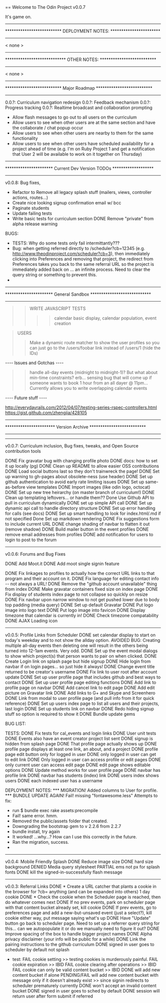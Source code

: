 == Welcome to The Odin Project v0.0.7

It's game on.

*********************************************************************
**************************  DEPLOYMENT NOTES: ***********************
*********************************************************************

< none >

*********************************************************************
****************************  OTHER NOTES: **************************
*********************************************************************
< none >

*********************************************************************
**************************  Major Roadmap  **************************
*********************************************************************

0.0.?: Curriculum navigation redesign
0.0.?: Feedback mechanism
0.0.?: Progress tracking
0.0.?: Realtime broadcast and collaboration prompting
* Allow flash messages to go out to all users on the curriculum
* Allow users to see when other users are at the same section and have the collaborate / chat popup occur
* Allow users to see when other users are nearby to them for the same functionality
* Allow users to see when other users have scheduled availability for a project ahead of time (e.g. I'm on Ruby Project 1 and get a notification that User 2 will be available to work on it together on Thursday)

*********************************************************************
**********************  Current Dev Version TODOs *******************
*********************************************************************

v0.0.8: Bug fixes, 
* Refactor to Remove all legacy splash stuff (mailers, views, controller actions, routes...)
* Create nice looking signup confirmation email w/ bcc
* Paginate students
* Update failing tests
* Write basic tests for curriculum section
DONE Remove "private" from alpha release warning


BUGS:
* TESTS: Why do some tests only fail intermittantly???
* Bug: when getting referred directly to /scheduler?cb=12345 (e.g. http://www.theodinproject.com/scheduler?cb=3), then immediately clicking into Preferences and removing that project, the redirect from Preferences takes you back to the same referral URL so the project is immediately added back on ... an infinite process.  Need to clear the query string or something to prevent this.
* 



*********************************************************************
**********************  General Sandbox  ****************************
*********************************************************************

>> WRITE JAVASCRIPT TESTS
>>>> calendar basic display, calendar population, event creation

> USERS
>> Make a dynamic route matcher to show the user profiles so you can just go to the /users/foobar link instead of /users/1 (hide the IDs)


---- Issues and Gotchas ----
>> handle all-day events (midnight to midnight-1)?  But what about min-time constraints?  erb... sensing bug that will come up if someone wants to book 1 hour from an all dayer @ 11pm...
>> Currently allows you to write overlapping calendar events

---- Future stuff ----


http://everydayrails.com/2012/04/07/testing-series-rspec-controllers.html
https://gist.github.com/zhengjia/428105


********************************************************************
***********************  Version Archive  **************************
********************************************************************

************
v0.0.7: Curriculum inclusion, Bug fixes, tweaks, and Open Source contribution tools

DONE Fix gravatar bug with changing profile photo
DONE docs: how to set it up locally (pg)
DONE Clean up README to allow easier OSS contributions
DONE Load social buttons last so they don't trainwreck the page!
DONE Set up warning to gh-pages about obsolete-ness (use header)
DONE Set up github authentication to avoid early rate limiting issues
DONE Set up same-as-before view templates
DONE Import images (like odin logo, octocat)
DONE Set up new tree heirarchy (on master branch of curriculum!)
DONE Clean up templating leftovers... or handle them??
Done Use Github API to pull in curriculum dynamically
DONE set up simple API call
DONE Set up dynamic api call to handle directory structure
DONE Set up error handling for calls (see docs) 
DONE Set up smart handling to look for index.html/.md if not specified
Done Set up markdown rendering
DONE Fix suggestions form to include current URL
DONE change shading of navbar to flatten it out (remove shadow)
DONE Build mailer button in the event profiles
DONE remove email addresses from profiles
DONE add notification for users to login to post to the forum


************
v0.0.6: Forums and Bug Fixes

DONE Add Moot.it
DONE Add moot single signin feature

DONE Fix linkages to profiles to actually how the correct URL links to that program and their account on it.
DONE Fix language for editing contact info -- not always a URL!
DONE Remove the "github account unavailable" thing from index
DONE Make gravatar containers fixed size on index page
DONE Fix display of students index page to not collapse so quickly on resize
DONE Fix navbar upon narrow window to not get pushed lower due to body top padding (media query)
DONE Set up default Gravatar
DONE Put logo image into logo text
DONE Put logo image into favicon
DONE Display timezone that calendar is currently in!
DONE Check timezone compatability
DONE AJAX Loading icon

**********
v0.0.5: Profile Links from Scheduler
DONE set calendar display to start on today's weekday and to not show the allday option.
AVOIDED BUG: Creating multiple all-day events then deleting one will result in the others being turned into 12-1am events. Very odd.
DONE Set up the event modal dialogs to show which project(s) that person wants to pair on when clicked.
DONE Create Login link on splash page but hide signup
DONE Hide login from navbar if on login pages... so just hide it always!
DONE Change event title returned to be creator's username
DONE Fix link to user root after account update
DONE Set up user profile page that includes github and best ways to contact
DONE Set up user profile page editing functions
DONE Add link to profile page on navbar
DONE Add cancel link to edit page
DONE Add edit picture on Gravatar link
DONE Add links to G+ and Skype and Screenhero
DONE Link from modal to user profile page (and pull info from it for quick reference)
DONE Set up users index page to list all users and their projects, last login
DONE Set up students link on navbar
DONE Redo hiding signup stuff so option is required to show it
DONE Bundle update gems

BUG LIST:

TESTS:
DONE Fix tests for cal_events and login links
DONE User unit tests
DONE Events also have an event creator project list sent
DONE signup is hidden from splash page
DONE That profile page actually shows up
DONE profile page displays at least one link, an about, and a project
DONE profile page edit button only for logged in user
DONE only logged in user can get to edit link
DONE Only logged in user can access profile or edit pages
DONE only current user can access edit page
DONE edit page shows editable options
DONE Update method works for user profile page
DONE navbar has profile link
DONE navbar has students (index) link
DONE users index shows users
DONE each indexed user has a username

DEPLOYMENT NOTES:
*** MIGRATION! Added columns to User for profile.
*** BUNDLE UPDATE AGAIN!
Fail! missing "fontawesome.less"
Attempts to fix:
* run $ bundle exec rake assets:precompile
* Fail! same error. hmm.
* Removed the public/assets folder that created.
* Downgrading the bootstrap gem to v 2.2.6 from 2.2.7
* bundle install, try again
* It worked! ...why...? How can I use this correctly in the future.
* Ran the migration, success.
* 

**********
v0.0.4:  Mobile Friendly Splash
DONE Reduce image size
DONE hard size background
DENIED Media query stylesheet
PARTIAL ems not px for splash fonts
DONE kill the signed-in-successfully flash message
**********
v0.0.3: Referral Links
DONE * Create a URL catcher that plants a cookie in the browser for ?cb= anything (and can be expanded into others) 1 day cookie
DONE * Check the cookie when the Scheduler page is reached, then do whatever comes next
DONE If no prev events, park on scheduler page with that content bucket already set, kill cookie
DONE If prev events, go to preferences page and add a new-but-unsaved event (just a select?), kill cookie either way, put message saying what's up
DONE Have "Update" button go back to scheduler page.  Need to set up a referrer query string for this... can we autopopulate it or do we manually need to figure it out?
DONE Improve spacing of the box to handle bigger project names
DONE Alpha privacy disclaimer (your info will be public for a while)
DONE Link the pairing instructions to the github curriculum
DONE signed in user goes to scheduler by default not splash
* test:
FAIL cookie setting >> testing cookies is murderously painful.
FAIL cookie expiration >> IBID
FAIL cookie clearing after operations >> IBID
FAIL cookie can only be valid content bucket >> IBID
DONE will add new content bucket if alone
PENDING/FAIL will add new content bucket with message only if it doesn't already exist >> since signin redirects to scheduler prematurely currently
DONE won't accept an invalid content bucket
DONE signed in user goes to sched by default
DONE session will return user after form submit if referred
